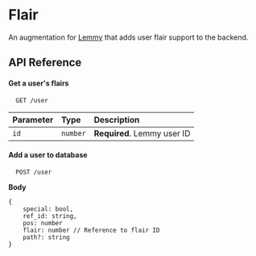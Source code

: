 # Flair

An augmentation for [Lemmy](https://join-lemmy.org) that adds user flair support to the backend. 


## API Reference

#### Get a user's flairs

```http
  GET /user
```

| Parameter | Type     | Description                |
| :-------- | :------- | :------------------------- |
| `id` | `number` | **Required**. Lemmy user ID |

#### Add a user to database

```http
  POST /user
```

**Body**
```jsonc
{
    special: bool,
    ref_id: string,
    pos: number
    flair: number // Reference to flair ID
    path?: string
}
```



